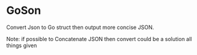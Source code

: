 # GoSon

Convert Json to Go struct then output more concise JSON. 

Note: if possible to Concatenate JSON then convert could be a solution all things given 
